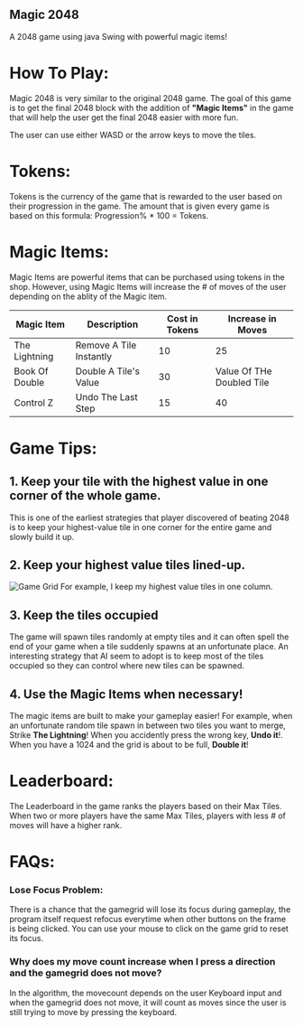 ## Magic 2048

A 2048 game using java Swing with powerful magic items!

# How To Play:

Magic 2048 is very similar to the original 2048 game. The goal of this game is to get the final 2048 block with the addition of **"Magic Items"** in the game that will help the user get the final 2048 easier with more fun.

The user can use either WASD or the arrow keys to move the tiles.

# Tokens:

Tokens is the currency of the game that is rewarded to the user based on their progression in the game. 
The amount that is given every game is based on this formula: Progression% * 100 = Tokens.

# Magic Items:

Magic Items are powerful items that can be purchased using tokens in the shop. However, using Magic Items will increase the # of moves of the user depending on the ablity of the Magic item.

| Magic Item      | Description |  Cost in Tokens   | Increase in Moves|
|  ----        |    ----   |      ---- | ---- |
| The Lightning   | Remove A Tile Instantly | 10   |  25 |
| Book Of Double  | Double A Tile's Value     | 30    | Value Of THe Doubled Tile |
| Control Z  | Undo The Last Step   | 15    | 40 |

# Game Tips:

## 1. Keep your tile with the highest value in one corner of the whole game.

This is one of the earliest strategies that player discovered of beating 2048 is to keep your highest-value tile in one corner for the entire game and slowly build it up.

## 2. Keep your highest value tiles lined-up.

![Game Grid](/assets/Magic2048.jpg)
For example, I keep my highest value tiles in one column.

## 3. Keep the tiles occupied

The game will spawn tiles randomly at empty tiles and it can often spell the end of your game when a tile suddenly spawns at an unfortunate place. An interesting strategy that AI seem to adopt is to keep most of the tiles occupied so they can control where new tiles can be spawned.

## 4. Use the Magic Items when necessary!

The magic items are built to make your gameplay easier! For example, when an unfortunate random tile spawn in between two tiles you want to merge, Strike **The Lightning**! When you accidently press the wrong key, **Undo it**!. When you have a 1024 and the grid is about to be full, **Double it**! 

# Leaderboard:

The Leaderboard in the game ranks the players based on their Max Tiles. When two or more players have the same Max Tiles, players with less # of moves will have a higher rank.

# FAQs:

### Lose Focus Problem: 

There is a chance that the gamegrid will lose its focus during gameplay, the program itself request refocus everytime when other buttons on the frame is being clicked. You can use your mouse to click on the game grid to reset its focus.

### Why does my move count increase when I press a direction and the gamegrid does not move?

In the algorithm, the movecount depends on the user Keyboard input and when the gamegrid does not move, it will count as moves since the user is still trying to move by pressing the keyboard.
